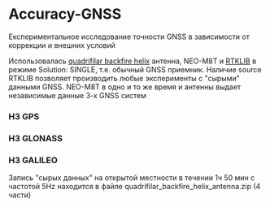 # Accuracy-GNSS
Експериментальное исследование точности GNSS в зависимости от коррекции и внешних условий

Использовалась [quadrifilar backfire helix](http://lea.hamradio.si/~s53mv/navsats/n16.gif)  антенна, NEO-M8T и [RTKLIB](http://www.rtklib.com) в режиме Solution: SINGLE, т.е. обычный GNSS приемник. Наличие source RTKLIB  позволяет производить любые эксперименты с "сырыми" данными GNSS. NEO-M8T в одно и то же время и антенны выдает независимые данные 3-х GNSS систем
### H3 GPS
### H3 GLONASS
### H3 GALILEO


Запись "сырых данных" на открытой местности в течении 1ч 50 мин с частотой 5Hz  находится в файле quadrifilar_backfire_helix_antenna.zip (4 части)

